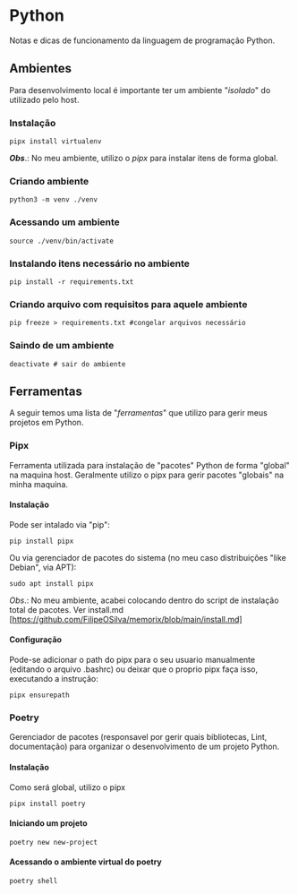 # Python
Notas e dicas de funcionamento da linguagem de programação Python.
## Ambientes
Para desenvolvimento local é importante ter um ambiente "*isolado*" do utilizado pelo host.
### Instalação
```
pipx install virtualenv
```
***Obs***.: No meu ambiente, utilizo o *pipx* para instalar itens de forma global.
### Criando ambiente
```
python3 -m venv ./venv
```
### Acessando um ambiente
```
source ./venv/bin/activate
```
### Instalando itens necessário no ambiente
```
pip install -r requirements.txt
```
### Criando arquivo com requisitos para aquele ambiente
```
pip freeze > requirements.txt #congelar arquivos necessário
```
### Saindo de um ambiente
```
deactivate # sair do ambiente
```
## Ferramentas
A seguir temos uma lista de "*ferramentas*" que utilizo para gerir meus projetos em Python.
### Pipx
Ferramenta utilizada para instalação de "pacotes" Python de forma "global" na maquina host. Geralmente utilizo o pipx para gerir pacotes "globais" na minha maquina.
#### Instalação
Pode ser intalado via "pip":
```
pip install pipx
```
Ou via gerenciador de pacotes do sistema (no meu caso distribuições "like Debian", via APT):
```
sudo apt install pipx
```
*_Obs_*.: No meu ambiente, acabei colocando dentro do script de instalação total de pacotes. Ver install.md [https://github.com/FilipeOSilva/memorix/blob/main/install.md]
#### Configuração
Pode-se adicionar o path do pipx para o seu usuario manualmente (editando o arquivo .bashrc) ou deixar que o proprio pipx faça isso, executando a instrução:
```
pipx ensurepath
```
### Poetry
Gerenciador de pacotes (responsavel por gerir quais bibliotecas, Lint, documentação) para organizar o desenvolvimento de um projeto Python.
#### Instalação
Como será global, utilizo o pipx
```
pipx install poetry
```
#### Iniciando um projeto
```
poetry new new-project
```
#### Acessando o ambiente virtual do poetry
```
poetry shell
```
